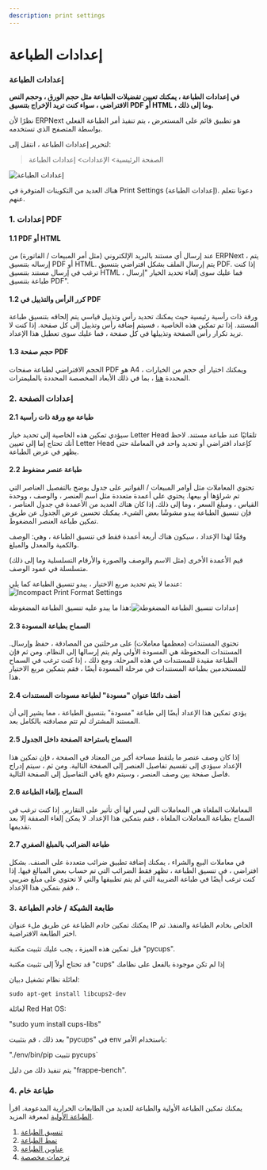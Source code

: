 ```yaml
---
description: print settings
---
```


# إعدادات الطباعة

### إعدادات الطباعة

**في إعدادات الطباعة ، يمكنك تعيين تفضيلات الطباعة مثل حجم الورق ، وحجم النص الافتراضي ، سواء كنت تريد الإخراج بتنسيق PDF أو HTML ، وما إلى ذلك.**

نظرًا لأن ERPNext هو تطبيق قائم على المستعرض ، يتم تنفيذ أمر الطباعة الفعلي بواسطة المتصفح الذي تستخدمه.

لتحرير إعدادات الطباعة ، انتقل إلى:

> الصفحة الرئيسية> الإعدادات> إعدادات الطباعة

![إعدادات الطباعة](https://docs.erpnext.com/files/print-settings.png)

هناك العديد من التكوينات المتوفرة في Print Settings (إعدادات الطباعة). دعونا نتعلم عنهم.

### 1. إعدادات PDF

#### 1.1 PDF أو HTML

عند إرسال أي مستند بالبريد الإلكتروني (مثل أمر المبيعات / الفاتورة) من ERPNext ، يتم إرساله بتنسيق PDF أو HTML. يتم إرسال الملف بشكل افتراضي بتنسيق PDF. إذا كنت ترغب في إرسال مستند بتنسيق HTML ، فما عليك سوى إلغاء تحديد الخيار "إرسال طباعة بتنسيق PDF".

#### 1.2 كرر الرأس والتذييل في PDF

ورقة ذات رأسية رئيسية حيث يمكنك تحديد رأس وتذييل قياسي يتم إلحاقه بتنسيق طباعة المستند. إذا تم تمكين هذه الخاصية ، فسيتم إضافة رأس وتذييل إلى كل صفحة. إذا كنت لا تريد تكرار رأس الصفحة وتذييلها في كل صفحة ، فما عليك سوى تعطيل هذا الإعداد.

#### 1.3 حجم صفحة PDF

الحجم الافتراضي لطباعة صفحات PDF هو A4 ، ويمكنك اختيار أي حجم من الخيارات المحددة [هنا](https://doc.qt.io/archives/qt-4.8/qprinter.html#PaperSize-enum) ، بما في ذلك الأبعاد المخصصة المحددة بالمليمترات.

### 2. إعدادات الصفحة

#### 2.1 طباعة مع ورقة ذات رأسية

سيؤدي تمكين هذه الخاصية إلى تحديد خيار Letter Head تلقائيًا عند طباعة مستند. لاحظ أنك تحتاج إما إلى تعيين Letter Head كإعداد افتراضي أو تحديد واحد في المعاملة حتى يظهر في عرض الطباعة.

#### 2.2 طباعة عنصر مضغوط

تحتوي المعاملات مثل أوامر المبيعات / الفواتير على جدول يوضح بالتفصيل العناصر التي تم شراؤها أو بيعها. يحتوي على أعمدة متعددة مثل اسم العنصر ، والوصف ، ووحدة القياس ، ومبلغ السعر ، وما إلى ذلك. إذا كان هناك العديد من الأعمدة في جدول العناصر ، فإن تنسيق الطباعة يبدو مشوشًا بعض الشيء. يمكنك تحسين عرض الجدول عن طريق تمكين طباعة العنصر المضغوط.

وفقًا لهذا الإعداد ، سيكون هناك أربعة أعمدة فقط في تنسيق الطباعة ، وهي: الوصف والكمية والمعدل والمبلغ.

قيم الأعمدة الأخرى (مثل الاسم والوصف والصورة والأرقام التسلسلية وما إلى ذلك) متسلسلة في عمود الوصف.

عندما لا يتم تحديد مربع الاختيار ، يبدو تنسيق الطباعة كما يلي:![Incompact Print Format Settings](https://docs.erpnext.com/files/incompact-print.png)

هذا ما يبدو عليه تنسيق الطباعة المضغوطة:![إعدادات تنسيق الطباعة المضغوطة](https://docs.erpnext.com/files/compact-print.png)

#### 2.3 السماح بطباعة المسودة

تحتوي المستندات (معظمها معاملات) على مرحلتين من المصادقة ، حفظ وإرسال. المستندات المحفوظة هي المسودة الأولى ولم يتم إرسالها إلى النظام. ومن ثم فإن الطباعة مقيدة للمستندات في هذه المرحلة. ومع ذلك ، إذا كنت ترغب في السماح للمستخدمين بطباعة المستندات في مرحلة المسودة أيضًا ، فقم بتمكين مربع الاختيار هذا.

#### 2.4 أضف دائمًا عنوان "مسودة" لطباعة مسودات المستندات

يؤدي تمكين هذا الإعداد أيضًا إلى طباعة "مسودة" بتنسيق الطباعة ، مما يشير إلى أن المستند المشترك لم تتم مصادقته بالكامل بعد.

#### 2.5 السماح باستراحة الصفحة داخل الجدول

إذا كان وصف عنصر ما يلتقط مساحة أكبر من المعتاد في الصفحة ، فإن تمكين هذا الإعداد سيؤدي إلى تقسيم تفاصيل العنصر إلى الصفحة التالية. ومن ثم ، سيتم إدراج فاصل صفحة بين وصف العنصر ، وسيتم دفع باقي التفاصيل إلى الصفحة التالية.

#### 2.6 السماح بإلغاء الطباعة

المعاملات الملغاة هي المعاملات التي ليس لها أي تأثير على التقارير. إذا كنت ترغب في السماح بطباعة المعاملات الملغاة ، فقم بتمكين هذا الإعداد. لا يمكن إلغاء الصفقة إلا بعد تقديمها.

#### 2.7 طباعة الضرائب بالمبلغ الصفري

في معاملات البيع والشراء ، يمكنك إضافة تطبيق ضرائب متعددة على الصنف. بشكل افتراضي ، في تنسيق الطباعة ، تظهر فقط الضرائب التي تم حساب بعض المبالغ فيها. إذا كنت ترغب أيضًا في طباعة الضريبة التي لم يتم تطبيقها والتي لا تحتوي على مبلغ ضريبي ، فقم بتمكين هذا الإعداد.

### 3. طابعة الشبكة / خادم الطباعة

يمكنك تمكين خادم الطباعة عن طريق ملء عنوان IP الخاص بخادم الطباعة والمنفذ. ثم اختر الطابعة الافتراضية.

قبل تمكين هذه الميزة ، يجب عليك تثبيت مكتبة "pycups".

قد تحتاج أولاً إلى تثبيت مكتبة "cups" إذا لم تكن موجودة بالفعل على نظامك

لعائلة نظام تشغيل دبيان:

`sudo apt-get install libcups2-dev`

لعائلة Red Hat OS:

"sudo yum install cups-libs"

بعد ذلك ، قم بتثبيت "pycups" في env باستخدام الأمر:

"./env/bin/pip تثبيت pycups\`

يتم تنفيذ ذلك من دليل "frappe-bench".

### 4. طباعة خام

يمكنك تمكين الطباعة الأولية والطباعة للعديد من الطابعات الحرارية المدعومة. اقرأ [الطباعة الأولية](https://docs.erpnext.com/docs/v13/user/manual/en/setting-up/print/raw-printing) لمعرفة المزيد.

1. [تنسيق الطباعة](https://docs.erpnext.com/docs/v13/user/manual/en/setting-up/print/print-format)
2. [نمط الطباعة](https://docs.erpnext.com/docs/v13/user/manual/en/setting-up/print/print-style)
3. [عناوين الطباعة](https://docs.erpnext.com/docs/v13/user/manual/en/setting-up/print/print-headings)
4. [ترجمات مخصصة](https://docs.erpnext.com/docs/v13/user/manual/en/setting-up/print/custom-translations)
